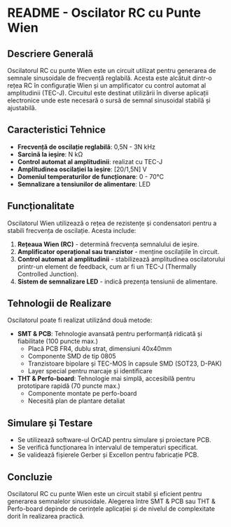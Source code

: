 # README - Oscilator RC cu Punte Wien

## Descriere Generală
Oscilatorul RC cu punte Wien este un circuit utilizat pentru generarea de semnale sinusoidale de frecvență reglabilă. Acesta este alcătuit dintr-o rețea RC în configurație Wien și un amplificator cu control automat al amplitudinii (TEC-J). Circuitul este destinat utilizării în diverse aplicații electronice unde este necesară o sursă de semnal sinusoidal stabilă și ajustabilă.

## Caracteristici Tehnice
- **Frecvență de oscilație reglabilă**: 0,5N - 3N kHz
- **Sarcină la ieșire**: N kΩ
- **Control automat al amplitudinii**: realizat cu TEC-J
- **Amplitudinea oscilației la ieșire**: [20/1,5N] V
- **Domeniul temperaturilor de funcționare**: 0 - 70°C
- **Semnalizare a tensiunilor de alimentare**: LED

## Funcționalitate
Oscilatorul Wien utilizează o rețea de rezistențe și condensatori pentru a stabili frecvența de oscilație. Acesta include:
1. **Rețeaua Wien (RC)** - determină frecvența semnalului de ieșire.
2. **Amplificator operațional sau tranzistor** - menține oscilațiile în circuit.
3. **Control automat al amplitudinii** - stabilizează amplitudinea oscilatorului printr-un element de feedback, cum ar fi un TEC-J (Thermally Controlled Junction).
4. **Sistem de semnalizare LED** - indică prezența tensiunii de alimentare.

## Tehnologii de Realizare
Oscilatorul poate fi realizat utilizând două metode:
- **SMT & PCB**: Tehnologie avansată pentru performanță ridicată și fiabilitate (100 puncte max.)
  - Placă PCB FR4, dublu strat, dimensiuni 40x40mm
  - Componente SMD de tip 0805
  - Tranzistoare bipolare și TEC-MOS în capsule SMD (SOT23, D-PAK)
  - Layer special pentru marcaje și identificare
- **THT & Perfo-board**: Tehnologie mai simplă, accesibilă pentru prototipare rapidă (70 puncte max.)
  - Componente montate pe perfo-board
  - Necesită plan de plantare detaliat

## Simulare și Testare
- Se utilizează software-ul OrCAD pentru simulare și proiectare PCB.
- Se verifică funcționarea în intervalul de temperaturi specificat.
- Se validează fișierele Gerber și Excellon pentru fabricație PCB.

## Concluzie
Oscilatorul RC cu punte Wien este un circuit stabil și eficient pentru generarea semnalelor sinusoidale. Alegerea între SMT & PCB sau THT & Perfo-board depinde de cerințele aplicației și de nivelul de complexitate dorit în realizarea practică.

